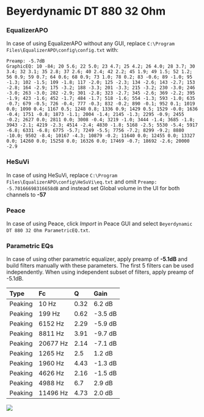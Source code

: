 # Beyerdynamic DT 880 32 Ohm

### EqualizerAPO
In case of using EqualizerAPO without any GUI, replace `C:\Program Files\EqualizerAPO\config\config.txt`
with:
```
Preamp: -5.7dB
GraphicEQ: 10 -84; 20 5.6; 22 5.0; 23 4.7; 25 4.2; 26 4.0; 28 3.7; 30 3.4; 32 3.1; 35 2.8; 37 2.6; 40 2.4; 42 2.2; 45 1.9; 49 1.5; 52 1.2; 56 0.9; 59 0.7; 64 0.6; 68 0.9; 73 1.0; 78 0.2; 83 -0.6; 89 -1.0; 95 -1.3; 102 -1.5; 109 -1.8; 117 -2.0; 125 -2.3; 134 -2.6; 143 -2.7; 153 -2.8; 164 -2.9; 175 -3.2; 188 -3.3; 201 -3.3; 215 -3.2; 230 -3.0; 246 -3.0; 263 -3.0; 282 -2.9; 301 -2.8; 323 -2.7; 345 -2.6; 369 -2.2; 395 -1.9; 423 -1.6; 452 -1.7; 484 -1.7; 518 -1.6; 554 -1.3; 593 -1.0; 635 -0.7; 679 -0.5; 726 -0.4; 777 -0.3; 832 -0.2; 890 -0.1; 952 0.1; 1019 0.0; 1090 0.4; 1167 0.5; 1248 0.8; 1336 0.9; 1429 0.5; 1529 -0.0; 1636 -0.4; 1751 -0.8; 1873 -1.1; 2004 -1.4; 2145 -1.3; 2295 -0.9; 2455 -0.2; 2627 0.0; 2811 0.0; 3008 -0.4; 3219 -1.0; 3444 -1.4; 3685 -1.8; 3943 -2.1; 4219 -2.3; 4514 -2.4; 4830 -1.8; 5168 -2.5; 5530 -5.4; 5917 -6.8; 6331 -6.8; 6775 -5.7; 7249 -5.5; 7756 -7.2; 8299 -9.2; 8880 -10.0; 9502 -8.4; 10167 -4.3; 10879 -0.2; 11640 0.0; 12455 0.0; 13327 0.0; 14260 0.0; 15258 0.0; 16326 0.0; 17469 -0.7; 18692 -2.6; 20000 -2.9
```

### HeSuVi
In case of using HeSuVi, replace `C:\Program Files\EqualizerAPO\config\HeSuVi\eq.txt` and omit `Preamp:
-5.70166698316658dB` and instead set Global volume in the UI for both channels to **-57**

### Peace
In case of using Peace, click *Import* in Peace GUI and select `Beyerdynamic DT 880 32 Ohm ParametricEQ.txt`.

### Parametric EQs
In case of using other parametric equalizer, apply preamp of **-5.1dB** and build filters manually
with these parameters. The first 5 filters can be used independently.
When using independent subset of filters, apply preamp of -5.1dB.

| Type    | Fc       |    Q | Gain    |
|:--------|:---------|:-----|:--------|
| Peaking | 10 Hz    | 0.32 | 6.2 dB  |
| Peaking | 199 Hz   | 0.62 | -3.5 dB |
| Peaking | 6152 Hz  | 2.29 | -5.9 dB |
| Peaking | 8811 Hz  | 3.91 | -9.7 dB |
| Peaking | 20677 Hz | 2.14 | -7.1 dB |
| Peaking | 1265 Hz  | 2.5  | 1.2 dB  |
| Peaking | 1960 Hz  | 4.43 | -1.3 dB |
| Peaking | 4626 Hz  | 2.16 | -1.5 dB |
| Peaking | 4988 Hz  | 6.7  | 2.9 dB  |
| Peaking | 11496 Hz | 4.73 | 2.0 dB  |

![](https://raw.githubusercontent.com/jaakkopasanen/AutoEq/master/results/headphonecom/sbaf-serious/Beyerdynamic%20DT%20880%2032%20Ohm/Beyerdynamic%20DT%20880%2032%20Ohm.png)